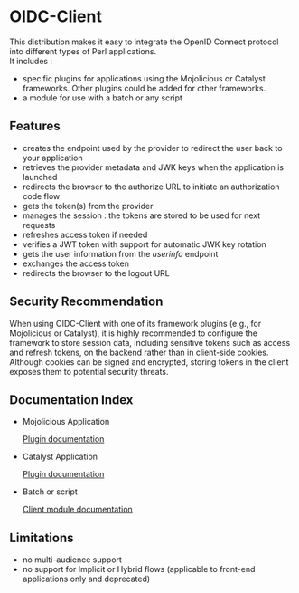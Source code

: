 # OIDC-Client

This distribution makes it easy to integrate the OpenID Connect protocol into different types of Perl applications.  
It includes :

- specific plugins for applications using the Mojolicious or Catalyst frameworks. Other plugins could be added for other frameworks.
- a module for use with a batch or any script

## Features

- creates the endpoint used by the provider to redirect the user back to your application
- retrieves the provider metadata and JWK keys when the application is launched
- redirects the browser to the authorize URL to initiate an authorization code flow
- gets the token(s) from the provider
- manages the session : the tokens are stored to be used for next requests
- refreshes access token if needed
- verifies a JWT token with support for automatic JWK key rotation
- gets the user information from the *userinfo* endpoint
- exchanges the access token
- redirects the browser to the logout URL

## Security Recommendation

When using OIDC-Client with one of its framework plugins (e.g., for Mojolicious or Catalyst), it is highly recommended to configure the framework to store session data, including sensitive tokens such as access and refresh tokens, on the backend rather than in client-side cookies. Although cookies can be signed and encrypted, storing tokens in the client exposes them to potential security threats.

## Documentation Index

- Mojolicious Application

    [Plugin documentation](https://metacpan.org/pod/Mojolicious::Plugin::OIDC)

- Catalyst Application

    [Plugin documentation](https://metacpan.org/pod/Catalyst::Plugin::OIDC)

- Batch or script

    [Client module documentation](https://metacpan.org/pod/OIDC::Client)

## Limitations

- no multi-audience support
- no support for Implicit or Hybrid flows (applicable to front-end applications only and deprecated)
